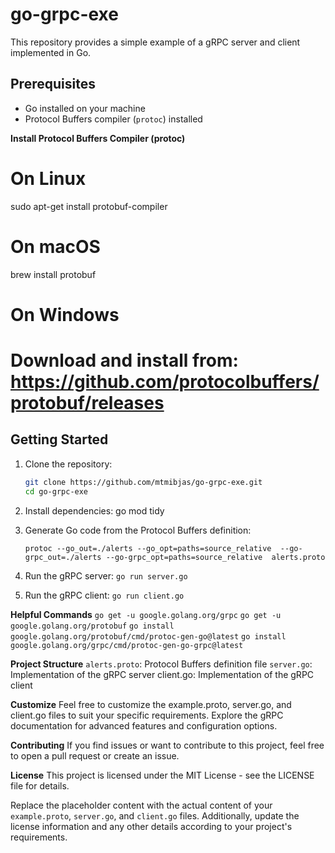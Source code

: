 # go-grpc-exe

This repository provides a simple example of a gRPC server and client implemented in Go.

## Prerequisites

- Go installed on your machine
- Protocol Buffers compiler (`protoc`) installed

**Install Protocol Buffers Compiler (protoc)**
# On Linux
sudo apt-get install protobuf-compiler

# On macOS
brew install protobuf

# On Windows
# Download and install from: https://github.com/protocolbuffers/protobuf/releases

## Getting Started

1. Clone the repository:

   ```bash
   git clone https://github.com/mtmibjas/go-grpc-exe.git
   cd go-grpc-exe

1. Install dependencies:
   go mod tidy

2. Generate Go code from the Protocol Buffers definition:
   
   `protoc --go_out=./alerts --go_opt=paths=source_relative 
    --go-grpc_out=./alerts --go-grpc_opt=paths=source_relative 
    alerts.proto`

4. Run the gRPC server:
  `go run server.go`

5. Run the gRPC client:
   `go run client.go`

**Helpful Commands**
`go get -u google.golang.org/grpc`
`go get -u google.golang.org/protobuf`
`go install google.golang.org/protobuf/cmd/protoc-gen-go@latest`
`go install google.golang.org/grpc/cmd/protoc-gen-go-grpc@latest`


**Project Structure**
  `alerts.proto`: Protocol Buffers definition file
  `server.go`: Implementation of the gRPC server
  client.go: Implementation of the gRPC client

**Customize**
Feel free to customize the example.proto, server.go, and client.go files to suit your specific requirements. Explore the gRPC documentation for advanced features and configuration options.

**Contributing**
If you find issues or want to contribute to this project, feel free to open a pull request or create an issue.

**License**
This project is licensed under the MIT License - see the LICENSE file for details.


Replace the placeholder content with the actual content of your `example.proto`, `server.go`, and `client.go` files. Additionally, update the license information and any other details according to your project's requirements.

